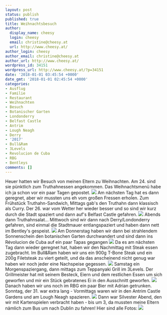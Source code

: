 ```yaml
---
layout: post
status: publish
published: true
title: Weihnachtsbesuch
author:
  display_name: cheesy
  login: cheesy
  email: christine@cheesy.at
  url: http://www.cheesy.at/
author_login: cheesy
author_email: christine@cheesy.at
author_url: http://www.cheesy.at/
wordpress_id: 34151
wordpress_url: http://www.cheesy.at/?p=34151
date: '2018-01-01 03:45:54 +0000'
date_gmt: '2018-01-01 02:45:54 +0000'
categories:
- Ausflug
- Familie
- Restaurant
- Weihnachten
- Besuch
- Botanischer Garten
- Londonderry
- Belfast Castle
- Antrim
- Lough Neagh
- Derry
- '2017'
- Bull&Ram
- 3Levels
- Revolucion de Cuba
- RBG
- Bentleys
comments: []
---
```

Heuer hatten wir Besuch von meinen Eltern zu Weihnachten.
Am 24. sind sie pünktlich zum Truthahnessen angekommen. Das Weihnachtsmenü habe ich ja schon vor ein paar Tagen gepostet.
![](http://www.cheesy.at/wp-content/uploads/Christmas-Dinner-19.jpg)
Am nächsten Tag hat es dann geregnet, aber wir mussten uns eh vom großen Fressen erholen. Zum Frühstück Truthahn-Sandwich, Mittags gab's den Truthahn dann klassisch als Curry.
Der 26. war vom Wetter her wieder besser und so sind wir kurz durch die Stadt spaziert und dann auf's Belfast Castle gefahren.
![](http://www.cheesy.at/wp-content/uploads/DSC_0915.jpg)
Abends dann Truthahnsalat...
Mittwoch sind wir dann nach Derry/Londonderry gefahren, sind einmal die Stadtmauer entlangspaziert und haben dann nett im Bentley's gespeist.
![](http://www.cheesy.at/wp-content/uploads/DSC_0925.jpg)
Am Donnerstag haben wir dann bei strahlendem Sonnenschein den botanischen Garten durchwandert und sind dann ins Révolucion de Cuba auf ein paar Tapas gegangen
![](http://www.cheesy.at/wp-content/uploads/DSC_0940.jpg)
Da es am nächsten Tag dann wieder geregnet hat, haben wir den Nachmittag mit Steak essen zugebracht. Im Bull&Ram haben wir uns ein 900g T-Bone Steak und ein 200g Filetsteak zu viert geteilt, und da das anscheinend nicht genug war haben wir noch jeder eine Nachspeise gegessen.
![](http://www.cheesy.at/wp-content/uploads/DSC_0944.jpg)
Samstag ein Morgenspaziergang, dann mittags zum Teppanyaki Grill im 3Levels. Der Grillmeister hat mit seinem Besteck, Eiern und dem restlichen Essen um sich geworfen und mir ein Stück gebratenes Ei in den Ausschnitt geworfen.
![](http://www.cheesy.at/wp-content/uploads/DSC_0950.jpg)
Danach haben wir uns noch im RBG ein paar Bier mit Adrian getrunken.
Sonntag, der 31. war extra lang - Vormittags waren wir in den Antrim Castle Gardens und am Lough Neagh spazieren.
![](http://www.cheesy.at/wp-content/uploads/DSC_0967.jpg)
Dann war Silvester Abend, den wir mit Kartenspielen verbracht haben - bis um 3, da mussten meine Eltern nämlich zum Bus um nach Dublin zu fahren!
Hier sind alle Fotos:
[![](http://www.cheesy.at/wp-content/uploads/Christmas-Dinner-17.jpg)](http://www.cheesy.at/fotos/leben-in-belfast/2017-2/weihnachtsbesuch-2017/)
